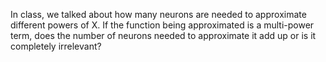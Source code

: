 In class, we talked about how many neurons are needed to approximate different powers of X. If the function being approximated is a multi-power term, does the number of neurons needed to approximate it add up or is it completely irrelevant?